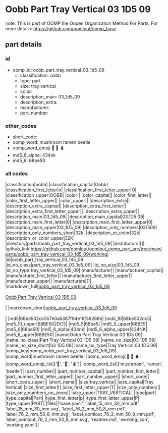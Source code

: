 # Oobb Part Tray Vertical 03 1D5 09  

note: This is part of OOMP the Oopen Organization Method For Parts. For more details: https://github.com/oomlout/oomp_base

##  part details





### id
* oomp_id: oobb_part_tray_vertical_03_1d5_09
  * classification: oobb
  * type: part
  * size: tray_vertical
  * color: 
  * description_main: 03_1d5_09
  * description_extra: 
  * manufacturer: 
  * part_number: 

### other_codes
* short_code: 
* oomp_word: mushroom ramen beetle
* oomp_word_emoji :mushroom: :ramen: :beetle:
* md5_6_alpha: 434nk
* md5_6: 68be50

### all codes 
|classification|oobb|
|classification_capital|Oobb|
|classification_first_letter|o|
|classification_first_letter_upper|O|
|classification_upper|OOBB|
|color||
|color_capital||
|color_first_letter||
|color_first_letter_upper||
|color_upper||
|description_extra||
|description_extra_capital||
|description_extra_first_letter||
|description_extra_first_letter_upper||
|description_extra_upper||
|description_main|03_1d5_09|
|description_main_capital|03.1D5 09|
|description_main_first_letter|0|
|description_main_first_letter_upper|0|
|description_main_upper|03_1D5_09|
|description_only_numbers|031509|
|description_only_numbers_short|32k|
|description_or_color|32k|
|description_or_color_upper|32K|
|directory|parts/oobb_part_tray_vertical_03_1d5_09|
|distributors|[]|
|github_link|https://github.com/oomlout/oomlout_oomp_part_src/tree/main/parts/oobb_part_tray_vertical_03_1d5_09/working|
|id|oobb_part_tray_vertical_03_1d5_09|
|id_no_class|part_tray_vertical_03_1d5_09|
|id_no_size|03_1d5_09|
|id_no_type|tray_vertical_03_1d5_09|
|manufacturer||
|manufacturer_capital||
|manufacturer_first_letter||
|manufacturer_first_letter_upper||
|manufacturer_upper||
|manufacturers|[]|
|markdown_full|[oobb_part_tray_vertical_03_1d5_09](https://github.com/oomlout/oomlout_oomp_part_src/tree/main/parts/oobb_part_tray_vertical_03_1d5_09/working)<br>[](https://github.com/oomlout/oomlout_oomp_part_src/tree/main/parts/oobb_part_tray_vertical_03_1d5_09/working)<br>[Oobb Part Tray Vertical 03 1D5 09](https://github.com/oomlout/oomlout_oomp_part_src/tree/main/parts/oobb_part_tray_vertical_03_1d5_09/working)<br><br>|
|markdown_short|[oobb_part_tray_vertical_03_1d5_09](https://github.com/oomlout/oomlout_oomp_part_src/tree/main/parts/oobb_part_tray_vertical_03_1d5_09/working)<br><br>|
|md5|68be502dc557e0ab387f94e19f39268e|
|md5_10|68be502dc5|
|md5_10_upper|68BE502DC5|
|md5_5|68be5|
|md5_5_upper|68BE5|
|md5_6|68be50|
|md5_6_alpha|434nk|
|md5_6_alpha_upper|434NK|
|md5_6_upper|68BE50|
|name|Oobb Part Tray Vertical 03 1D5 09|
|name_no_class|Part Tray Vertical 03 1D5 09|
|name_no_size|03 1D5 09|
|name_no_size_short|03 1D5 09|
|name_no_type|Tray Vertical 03 1D5 09|
|oomp_key|oomp_oobb_part_tray_vertical_03_1d5_09|
|oomp_word|mushroom ramen beetle|
|oomp_word_emoji|:mushroom: :ramen: :beetle:|
|oomp_word_emoji_list|[':mushroom:', ':ramen:', ':beetle:']|
|oomp_word_list|['mushroom', 'ramen', 'beetle']|
|part_number||
|part_number_capital||
|part_number_first_letter||
|part_number_first_letter_upper||
|part_number_upper||
|short_code||
|short_code_upper||
|short_name||
|size|tray_vertical|
|size_capital|Tray Vertical|
|size_first_letter|t|
|size_first_letter_upper|T|
|size_only_numbers||
|size_only_numbers_no_zeros||
|size_upper|TRAY_VERTICAL|
|type|part|
|type_capital|Part|
|type_first_letter|p|
|type_first_letter_upper|P|
|type_upper|PART|
|files|['base.yaml', 'label_15_mm_30_mm.pdf', 'label_15_mm_30_mm.svg', 'label_76_2_mm_50_8_mm.pdf', 'label_76_2_mm_50_8_mm.svg', 'label_oomlout_76_2_mm_50_8_mm.pdf', 'label_oomlout_76_2_mm_50_8_mm.svg', 'readme.md', 'working.json', 'working.yaml']|
